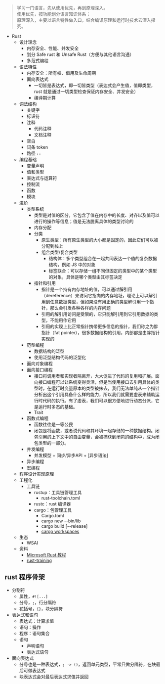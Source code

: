 > 学习一门语言，先从使用优先，再到原理深入。  
> 使用优先，按功能划分语言知识体系；  
> 原理深入，主要以语言特性做入口，结合编译原理和运行时技术去深入探究。

- Rust
  - 设计理念
    - 内存安全、性能、并发安全
    - 划分 Safe rust 和 Unsafe Rust（方便与其他语言沟通）
    - 多范式编程
  - 语法特性
    - 内存安全：所有权、借用及生命周期
    - 面向表达式
      - 一切皆是表达式，即一切皆类型（表达式会产生值，值即类型，rust 就是通过一切类型检查保证内存安全、并发安全）
      - 编译期计算
  - 词法结构
    - 关键字
    - 标识符
    - 注释
      - 代码注释
      - 文档注释
    - 空白
    - 词条 token
    - 路径 `::`
  - 编程基础
    - 变量声明
    - 值和类型
    - 表达式与运算符
    - 控制流
    - 函数
    - 模块
  - 进阶
    - 类型系统 
      - 类型是对值的区分，它包含了值在内存中的长度、对齐以及值可以进行的操作等信息；值是无法脱离具体的类型讨论的
      - 内存分配
      - 分类
        - 原生类型：所有原生类型的大小都是固定的，因此它们可以被分配到栈上
        - 组合类型/复合类型
          - 结构体：多个类型组合在一起共同表达一个值的复杂数据结构，例如 JS 中的对象
          - 标签联合：可以存储一组不同但固定的类型中的某个类型的对象，具体是哪个类型由其标签决定
      - 指针和引用
        - 指针是一个持有内存地址的值，可以通过解引用（dereference）来访问它指向的内存地址，理论上可以解引用到任意数据类型，但如果没有用正确的类型解引用一个指针，那么会引发各种各样的内存问题
        - 引用的解引用访问是受限的，它只能解引用到它引用数据的类型，不能用作它用
        - 引用的实现上比正常指针携带更多信息的指针，我们称之为胖指针（fat pointer），很多数据结构的引用，内部都是由胖指针实现的
    - 范型编程
      - 数据结构的泛型
      - 使用泛型结构代码的泛型化
    - 面向对象编程
    - 面向接口编程
      - 接口将调用者和实现者隔离开，大大促进了代码的复用和扩展。面向接口编程可以让系统变得灵活，但是当使用接口去引用具体的类型时，在运行时变量原本的类型被抹去，我们无法单纯从一个指针分析出这个引用具备什么样的能力，所以我们就需要虚表来辅助运行时代码的执行。有了虚表，我们可以很方便地进行动态分派，它是运行时多态的基础。
      - Trait
    - 函数式编程
      - 函数往往是一等公民
      - 闭包是将函数，或者说代码和其环境一起存储的一种数据结构。闭包引用的上下文中的自由变量，会被捕获到闭包的结构中，成为闭包类型的一部分。
    - 并发编程
      - 并发模型 + 同步/异步API + [异步语法]
    - 异步编程
    - 宏编程
  - 程序设计实现原理
  - 工程化
    - 工具链
      - rustup：工具链管理工具
        - rust-toolchain.toml
      - rustc：rust 编译器
      - cargo：包管理工具
        - Cargo.toml
        - cargo new --bin/lib
        - cargo build [--release]
        - [cargo workspaces](https://kaisery.github.io/trpl-zh-cn/ch14-03-cargo-workspaces.html)
  - 生态
    - WSAI
  - 资料
    - [Microsoft Rust 教程](https://docs.microsoft.com/zh-cn/learn/paths/rust-first-steps/)
    - [rust-training](https://github.com/tyrchen/rust-training)

## rust 程序骨架

- 分割符
  - 属性，`#![...]`
  - 分号，`;`，行分隔符
  - 花括号，`{}`，块分隔符
- 表达式和语句
  - 表达式：计算求值
  - 语句：操作
  - 程序：语句集合
  - 语句
    - 声明语句
    - 表达式语句
- 面向表达式
  - 分号也是一种表达式，`; -> ()`，返回单元类型，平常只做分隔符，在块最后可做表达式
  - 块表达式会对最后表达式求值并返回